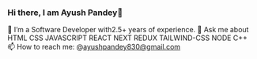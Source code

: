 ### Hi there, I am Ayush Pandey👋


🌱 I’m a Software Developer with2.5+ years of experience.
💬 Ask me about HTML CSS JAVASCRIPT REACT NEXT REDUX TAILWIND-CSS NODE C++ 
📫 How to reach me: @ayushpandey830@gmail.com



